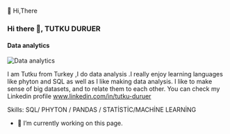👋 Hi,There

  
### Hi there 👋, TUTKU DURUER
#### Data analytics
![Data analytics](https://www.linkedin.com/in/tutku-duruer/)

I am Tutku from Turkey ,I do data analysis .I really enjoy learning languages like phyton and SQL as well as I like making data analysis. I like to make sense of big datasets, and to relate them to each other. You can check my Linkedin profile www.linkedin.com/in/tutku-duruer

Skills: SQL/ PHYTON / PANDAS / STATİSTİC/MACHİNE LEARNİNG

- 🔭 I’m currently working on this page. 





